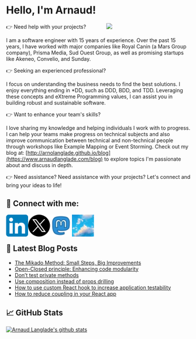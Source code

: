 # Hello, I'm Arnaud!

<img align='right' src="https://media.giphy.com/media/M9gbBd9nbDrOTu1Mqx/giphy.gif" width="230">

👉 Need help with your projects?

I am a software engineer with 15 years of experience. Over the past 15 years, I have worked with major companies like Royal Canin (a Mars Group company), Prisma Media, Sud Ouest Group, as well as promising startups like Akeneo, Convelio, and Sunday.


👉 Seeking an experienced professional?

I focus on understanding the business needs to find the best solutions. I enjoy everything ending in *DD, such as DDD, BDD, and TDD. Leveraging these concepts and eXtreme Programming values, I can assist you in building robust and sustainable software. 


👉 Want to enhance your team's skills?

I love sharing my knowledge and helping individuals I work with to progress. I can help your teams make progress on technical subjects and also improve communication between technical and non-technical people through workshops like Example Mapping or Event Storming. Check out my blog at: [http://arnolanglade.github.io/blog](https://www.arnaudlanglade.com/blog) to explore topics I'm passionate about and discuss in depth. 

👉 Need assistance?  Need assistance with your projects? Let's connect and bring your ideas to life!

## 🤝 Connect with me:

<a href="https://www.linkedin.com/in/arnaudlanglade/"><img align="left" src="https://raw.githubusercontent.com/arnolanglade/arnolanglade/main/linkedin.svg" alt="Arnaud Langlade | LinkedIn" width="60px"/></a>
<a href="https://twitter.com/arnolanglade"><img align="left" src="https://raw.githubusercontent.com/arnolanglade/arnolanglade/main/x.svg" alt="Arnaud Langlade | X" width="60px"/></a>
<a href="https://mastodon.social/@arnolanglade"><img align="left" src="https://raw.githubusercontent.com/arnolanglade/arnolanglade/main/mastodon.webp" alt="Arnaud Langlade | mastodon" width="60px"/></a>
<a href="https://bsky.app/profile/arnolanglade.bsky.social"><img align="left" src="https://raw.githubusercontent.com/arnolanglade/arnolanglade/main/bluesky.webp" alt="Arnaud Langlade | bluesky.svg" width="60px"/></a>
</br>
</br>
</br>

## 📝 Latest Blog Posts
- [The Mikado Method: Small Steps, Big Improvements](https://arnolanglade.github.io/mikado-method.html)
- [Open-Closed principle: Enhancing code modularity](https://arnolanglade.github.io/open-close-principle.html)
- [Don’t test private methods](https://arnolanglade.github.io/do-not-test-private-methods.html)
- [Use composition instead of props drilling](https://arnolanglade.github.io/use-composition-instead-of-props-drilling.html)
- [How to use custom React hook to increase application testability](https://arnolanglade.github.io/how-to-use-custom-react-hook-to-increase-application-testability.html)
- [How to reduce coupling in your React app](https://arnolanglade.github.io/how-to-reduce-coupling-in-your-react-app.html)


## 📈 GitHub Stats 

[![Arnaud Langlade's github stats](https://github-readme-stats.vercel.app/api?username=arnolanglade)](https://github.com/arnolanglade)
